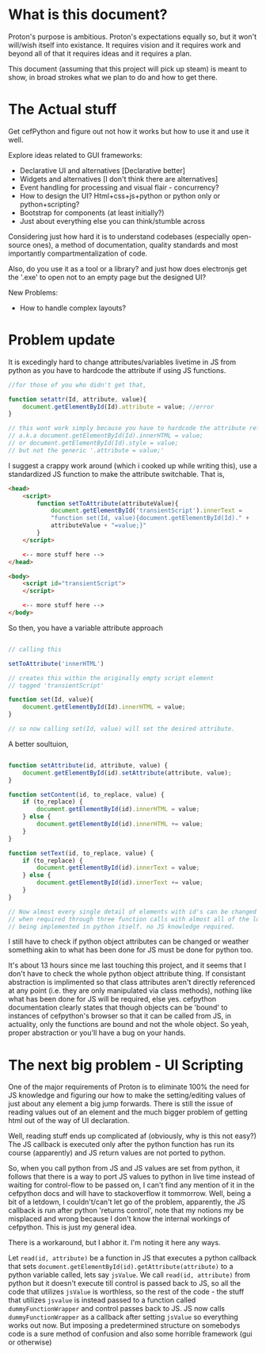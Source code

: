 # What is this document?

Proton's purpose is ambitious. Proton's expectations equally so, but it won't
will/wish itself into existance. It requires vision and it requires work and
beyond all of that it requires ideas and it requires a plan.

This document (assuming that this project will pick up steam) is meant to
show, in broad strokes what we plan to do and how to get there.

# The Actual stuff

Get cefPython and figure out not how it works but how to use it and use it
well.

Explore ideas related to GUI frameworks:
- Declarative UI and alternatives [Declarative better]
- Widgets and alternatives [I don't think there are alternatives]
- Event handling for processing and visual flair - concurrency?
- How to design the UI? Html+css+js+python or python only or python+scripting?
- Bootstrap for components (at least initially?)
- Just about everything else you can think/stumble across

Considering just how hard it is to understand codebases (especially
open-source ones), a method of documentation, quality standards and
most importantly compartmentalization of code.

Also, do you use it as a tool or a library? and just how does electronjs get
the '.exe' to open not to an empty page but the designed UI?

New Problems:
- How to handle complex layouts?

# Problem update

It is excedingly hard to change attributes/variables livetime in JS from python
as you have to hardcode the attribute if using JS functions.

```js
//for those of you who didn't get that,

function setattr(Id, attribute, value){
    document.getElementById(Id).attribute = value; //error
}

// this wont work simply because you have to hardcode the attribute reference.
// a.k.a document.getElementById(Id).innerHTML = value;
// or document.getElementById(Id).style = value;
// but not the generic '.attribute = value;'
```


I suggest a crappy work around (which i cooked up while writing this), use a
standardized JS function to make the attribute switchable. That is,

```html
<head>
    <script>
        function setToAttribute(attributeValue){
            document.getElementById('transientScript').innerText = 
            "function set(Id, value){document.getElementById(Id)." + 
            attributeValue + "=value;}"
        }
    </script>

    <-- more stuff here -->
</head>

<body>
    <script id="transientScript">
    </script>

    <-- more stuff here -->
</body>

```
 So then, you have a variable attribute approach

 ```js

// calling this

 setToAttribute('innerHTML')
 
// creates this within the originally empty script element
// tagged 'transientScript'

function set(Id, value){
     document.getElementById(Id).innerHTML = value;    
}

// so now calling set(Id, value) will set the desired attribute.
 ```

A better soultuion,

```js

function setAttribute(id, attribute, value) {
    document.getElementById(id).setAttribute(attribute, value);
}

function setContent(id, to_replace, value) {
    if (to_replace) {
        document.getElementById(id).innerHTML = value;
    } else {
        document.getElementById(id).innerHTML += value;
    }
}

function setText(id, to_replace, value) {
    if (to_replace) {
        document.getElementById(id).innerText = value;
    } else {
        document.getElementById(id).innerText += value;
    }
}

// Now almost every single detail of elements with id's can be changed as and
// when required through three function calls with almost all of the logic
// being implemented in python itself. no JS knowledge required.
```

I still have to check if python object attributes can be changed or weather
something akin to what has been done for JS must be done for python too.

It's about 13 hours since me last touching this project, and it seems that I
don't have to check the whole python object attribute thing. If consistant
abstraction is implimented so that class attributes aren't directly referenced
at any point (i.e. they are only manipulated via class methods), nothing like
what has been done for JS will be required, else yes. cefpython documentation
clearly states that though objects can be 'bound' to instances of cefpython's
browser so that it can be called from JS, in actuality, only the functions are
bound and not the whole object. So yeah, proper abstraction or you'll have a
bug on your hands.

# The next big problem - UI Scripting

One of the major requirements of Proton is to eliminate 100% the need for JS
knowledge and figuring our how to make the setting/editing values of just
about any element a big jump forwards. There is still the issue of reading
values out of an element and the much bigger problem of getting html out of
the way of UI declaration.

Well, reading stuff ends up complicated af (obviously, why is this not easy?)
The JS callback is executed only after the python function has run its course
(apparently) and JS return values are not ported to python.

So, when you call python from JS and JS values are set from python, it follows
that there is a way to port JS values to python in live time instead of waiting
for control-flow to be passed on, I can't find any mention of it in the
cefpython docs and will have to stackoverflow it tommorrow. Well, being a bit
of a letdown, I couldn't/can't let go of the problem, apparently, the JS
callback is run after python 'returns control', note that my notions my be
misplaced and wrong because I don't know the internal workings of cefpython.
This is just my general idea.

There is a workaround, but I abhor it. I'm noting it here any ways.

Let `read(id, attribute)` be a function in JS that executes a python callback
that sets `document.getElementById(id).getAttribute(attribute)` to a python
variable called, lets say `jsValue`. We call `read(id, attribute)` from
python but it doesn't execute till control is passed back to JS, so all the
code that utilizes `jsValue` is worthless, so the rest of the code - the stuff
that utilizes `jsvalue` is instead passed to a function called
`dummyFunctionWrapper` and control passes back to JS. JS now calls
`dummyFunctionWrapper` as a callback after setting `jsValue` so everything
works out now. But imposing a predetermined structure on somebodys code is a
sure method of confusion and also some horrible framework (gui or otherwise)